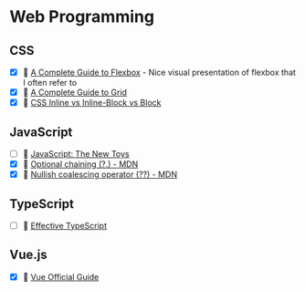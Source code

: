 # Web Programming
## CSS
- [x] 🔗 [A Complete Guide to Flexbox](https://css-tricks.com/snippets/css/a-guide-to-flexbox/) - Nice visual presentation of flexbox that I often refer to
- [x] 🔗 [A Complete Guide to Grid](https://css-tricks.com/snippets/css/complete-guide-grid/)
- [x] 🔗 [CSS Inline vs Inline-Block vs Block](https://www.samanthaming.com/pictorials/css-inline-vs-inlineblock-vs-block/)

## JavaScript
- [ ] 📘 [JavaScript: The New Toys](https://thenewtoys.dev/)
- [x] 🔗 [Optional chaining (?.) - MDN](https://developer.mozilla.org/en-US/docs/Web/JavaScript/Reference/Operators/Optional_chaining)
- [x] 🔗 [Nullish coalescing operator (??) - MDN](https://developer.mozilla.org/en-US/docs/Web/JavaScript/Reference/Operators/Nullish_coalescing_operator)

## TypeScript
- [ ] 📘 [Effective TypeScript](https://effectivetypescript.com/)

## Vue.js
- [x] 🔗 [Vue Official Guide](https://v3.vuejs.org/guide/introduction.html)
